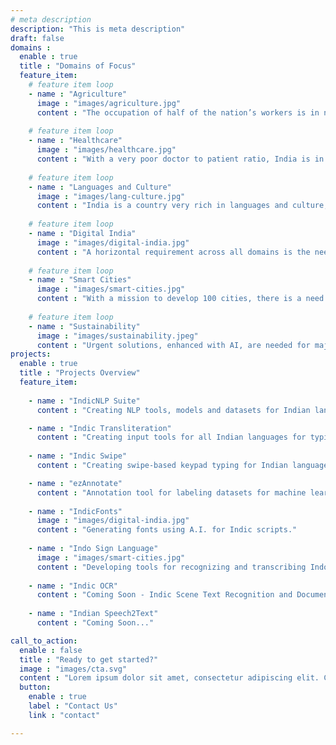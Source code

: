 ```yaml
---
# meta description
description: "This is meta description"
draft: false
domains :
  enable : true
  title : "Domains of Focus"
  feature_item:
    # feature item loop
    - name : "Agriculture"
      image : "images/agriculture.jpg"
      content : "The occupation of half of the nation’s workers is in need of solutions, both technological and otherwise. "
      
    # feature item loop
    - name : "Healthcare"
      image : "images/healthcare.jpg"
      content : "With a very poor doctor to patient ratio, India is in immediate need for AI solutions to make our doctors more effective and accessible."
      
    # feature item loop
    - name : "Languages and Culture"
      image : "images/lang-culture.jpg"
      content : "India is a country very rich in languages and culture, but very poor in resources and methods for language processing and digital restoration."
      
    # feature item loop
    - name : "Digital India"
      image : "images/digital-india.jpg"
      content : "A horizontal requirement across all domains is the need for digitisation, in which AI can play a disruptive role."
      
    # feature item loop
    - name : "Smart Cities"
      image : "images/smart-cities.jpg"
      content : "With a mission to develop 100 cities, there is a need for AI to play a significant role in making our cities more efficient and sustainable."
      
    # feature item loop
    - name : "Sustainability"
      image : "images/sustainability.jpeg"
      content : "Urgent solutions, enhanced with AI, are needed for major challenges in water scarcity, air pollution, wildlife conversation, epidemics control, and disaster management."
projects:
  enable : true
  title : "Projects Overview"
  feature_item:
    
    - name : "IndicNLP Suite"
      content : "Creating NLP tools, models and datasets for Indian languages"

    - name : "Indic Transliteration"
      content : "Creating input tools for all Indian languages for typing in Indic scripts"
    
    - name : "Indic Swipe"
      content : "Creating swipe-based keypad typing for Indian languages"

    - name : "ezAnnotate"
      content : "Annotation tool for labeling datasets for machine learning tasks"
      
    - name : "IndicFonts"
      image : "images/digital-india.jpg"
      content : "Generating fonts using A.I. for Indic scripts."
      
    - name : "Indo Sign Language"
      image : "images/smart-cities.jpg"
      content : "Developing tools for recognizing and transcribing Indo Sign Language."
    
    - name : "Indic OCR"
      content : "Coming Soon - Indic Scene Text Recognition and Document Extraction"
    
    - name : "Indian Speech2Text"
      content : "Coming Soon..."

call_to_action:
  enable : false
  title : "Ready to get started?"
  image : "images/cta.svg"
  content : "Lorem ipsum dolor sit amet, consectetur adipiscing elit. Consequat tristique eget amet, tempus eu at consecttur."
  button:
    enable : true
    label : "Contact Us"
    link : "contact"

---
```


